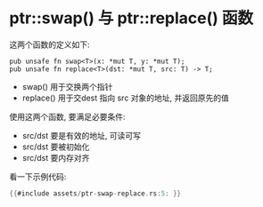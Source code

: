 # ptr::swap() 与 ptr::replace() 函数

这两个函数的定义如下:

```rust, ignore
pub unsafe fn swap<T>(x: *mut T, y: *mut T);
pub unsafe fn replace<T>(dst: *mut T, src: T) -> T;
```

- swap() 用于交换两个指针
- replace() 用于交dest 指向 src 对象的地址, 并返回原先的值

使用这两个函数, 要满足必要条件:

- src/dst 要是有效的地址, 可读可写
- src/dst 要被初始化
- src/dst 要内存对齐

看一下示例代码:

```rust
{{#include assets/ptr-swap-replace.rs:5: }}
```